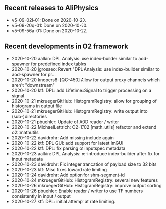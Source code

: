 ## Recent releases to AliPhysics
- v5-09-02l-01: Done on 2020-10-20.
- v5-09-20q-01: Done on 2020-10-20.
- v5-09-56a-01: Done on 2020-10-22.
## Recent developments in O2 framework
- 2020-10-20 aalkin: DPL Analysis: use index-builder similar to aod-spawner for predefined index tables
- 2020-10-20 jgrosseo: Revert "DPL Analysis: use index-builder similar to aod-spawner for pr…
- 2020-10-20 knopers8: [QC-450] Allow for output proxy channels which aren't "downstream"
- 2020-10-20 ktf: DPL: add Lifetime::Signal to trigger processing on a signal
- 2020-10-21 mkruegerGitHub: HistogramRegistry: allow for grouping of histograms in output file
- 2020-10-21 mkruegerGitHub: HistogramRegistry: write output into (sub-)directories
- 2020-10-21 pbuehler: Update of AOD reader / writer
- 2020-10-22 MichaelLettrich: O2-1702 [math_utils] refactor and extend o2::mathutils
- 2020-10-22 davidrohr: Add missing include again
- 2020-10-22 ktf: DPL GUI: add support for latest ImGUI
- 2020-10-22 ktf: DPL: fix parsing of inputspec metadata
- 2020-10-23 aalkin: DPL Analysis: re-introduce index-builder after fix for input metadata
- 2020-10-23 davidrohr: Fix integer trancation of payload size to 32 bits
- 2020-10-23 ktf: Misc fixes toward rate limiting
- 2020-10-24 davidrohr: Add option for shm-segment-id
- 2020-10-24 mkruegerGitHub: HistogramRegistry: several new features
- 2020-10-26 mkruegerGitHub: HistogramRegistry: improve output sorting
- 2020-10-26 pbuehler: Enable reader / writer to use TF numbers consistently in input / output
- 2020-10-27 ktf: DPL: initial attempt at rate limiting.
